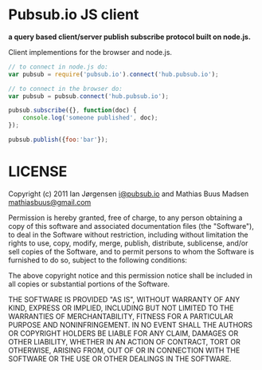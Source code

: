 # Pubsub.io JS client
**a query based client/server publish subscribe protocol built on node.js.**

Client implementions for the browser and node.js.

```js
// to connect in node.js do:
var pubsub = require('pubsub.io').connect('hub.pubsub.io');

// to connect in the browser do:
var pubsub = pubsub.connect('hub.pubsub.io');

pubsub.subscribe({}, function(doc) {
	console.log('someone published', doc);
});

pubsub.publish({foo:'bar'});
```

# LICENSE

Copyright (c) 2011 Ian Jørgensen <i@pubsub.io> and Mathias Buus Madsen <mathiasbuus@gmail.com>

Permission is hereby granted, free of charge, to any person obtaining a copy
of this software and associated documentation files (the "Software"), to
deal in the Software without restriction, including without limitation the
rights to use, copy, modify, merge, publish, distribute, sublicense, and/or
sell copies of the Software, and to permit persons to whom the Software is
furnished to do so, subject to the following conditions:

The above copyright notice and this permission notice shall be included in
all copies or substantial portions of the Software.

THE SOFTWARE IS PROVIDED "AS IS", WITHOUT WARRANTY OF ANY KIND, EXPRESS OR
IMPLIED, INCLUDING BUT NOT LIMITED TO THE WARRANTIES OF MERCHANTABILITY,
FITNESS FOR A PARTICULAR PURPOSE AND NONINFRINGEMENT. IN NO EVENT SHALL THE
AUTHORS OR COPYRIGHT HOLDERS BE LIABLE FOR ANY CLAIM, DAMAGES OR OTHER
LIABILITY, WHETHER IN AN ACTION OF CONTRACT, TORT OR OTHERWISE, ARISING
FROM, OUT OF OR IN CONNECTION WITH THE SOFTWARE OR THE USE OR OTHER DEALINGS
IN THE SOFTWARE.